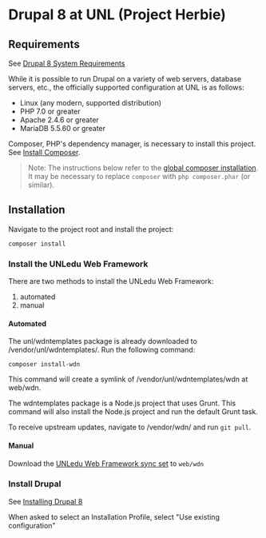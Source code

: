 # Drupal 8 at UNL (Project Herbie)

## Requirements

See [Drupal 8 System Requirements](https://www.drupal.org/docs/8/system-requirements/)

While it is possible to run Drupal on a variety of web servers, database servers, etc., the officially supported configuration at UNL is as follows:

- Linux (any modern, supported distribution)
- PHP 7.0 or greater
- Apache 2.4.6 or greater
- MariaDB 5.5.60 or greater

Composer, PHP's dependency manager, is necessary to install this project. See [Install Composer](https://getcomposer.org/doc/00-intro.md#installation-linux-unix-osx).

> Note: The instructions below refer to the [global composer installation](https://getcomposer.org/doc/00-intro.md#globally).
It may be necessary to replace `composer` with `php composer.phar` (or similar).

## Installation

Navigate to the project root and install the project:

```
composer install
```

### Install the UNLedu Web Framework

There are two methods to install the UNLedu Web Framework:

1. automated
2. manual

#### Automated

The unl/wdntemplates package is already downloaded to /vendor/unl/wdntemplates/. Run the following command:

```
composer install-wdn
```

This command will create a symlink of /vendor/unl/wdntemplates/wdn at web/wdn.

The wdntemplates package is a Node.js project that uses Grunt. This command will also install the Node.js project and run the default Grunt task.

To receive upstream updates, navigate to /vendor/wdn/ and run `git pull`.

#### Manual

Download the [UNLedu Web Framework sync set](https://wdn.unl.edu/downloads/wdn_includes.zip) to `web/wdn`

### Install Drupal

See [Installing Drupal 8](https://www.drupal.org/docs/8/install)

When asked to select an Installation Profile, select "Use existing configuration"
